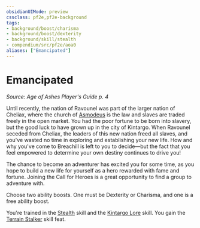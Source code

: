```yaml
---
obsidianUIMode: preview
cssclass: pf2e,pf2e-background
tags:
- background/boost/charisma
- background/boost/dexterity
- background/skill/stealth
- compendium/src/pf2e/aoa0
aliases: ["Emancipated"]
---
```

# Emancipated
*Source: Age of Ashes Player's Guide p. 4*  

Until recently, the nation of Ravounel was part of the larger nation of Cheliax, where the church of [Asmodeus](compendium/setting/deities/asmodeus.md) is the law and slaves are traded freely in the open market. You had the poor fortune to be born into slavery, but the good luck to have grown up in the city of Kintargo. When Ravounel seceded from Cheliax, the leaders of this new nation freed all slaves, and you've wasted no time in exploring and establishing your new life. How and why you've come to Breachill is left to you to decide—but the fact that you feel empowered to determine your own destiny continues to drive you!

The chance to become an adventurer has excited you for some time, as you hope to build a new life for yourself as a hero rewarded with fame and fortune. Joining the Call for Heroes is a great opportunity to find a group to adventure with.

Choose two ability boosts. One must be Dexterity or Charisma, and one is a free ability boost.

You're trained in the [Stealth](compendium/skills.md#Stealth) skill and the [Kintargo Lore](compendium/skills.md#Lore) skill. You gain the [Terrain Stalker](compendium/feats/terrain-stalker.md) skill feat.
